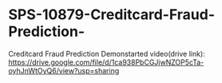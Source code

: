 # SPS-10879-Creditcard-Fraud-Prediction-
Creditcard Fraud Prediction 
Demonstarted video(drive link): https://drive.google.com/file/d/1ca938PbCGJjwNZOP5cTa-oyhJnWtOyQ6/view?usp=sharing
